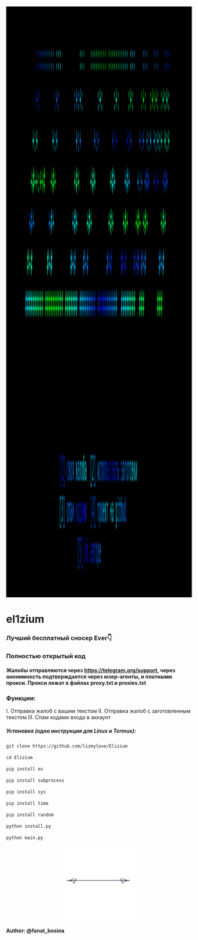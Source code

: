 <p align="center">
<img src="https://github.com/lizmylove/Elizium/blob/main/Screenshot_20241011-232436~2.png", width="800", height="1600">
</p>


# el1zium
### Лучший бесплатный сносер Ever👇

### Полностью открытый код

#### Жалобы отправляются через https://telegram.org/support, через анонимность подтверждается через юзер-агенты, и платными прокси. Прокси лежат в файлах proxy.txt и proxies.txt

### Функции:
I. Отправка жалоб с вашим текстом
II. Отправка жалоб с заготовленным текстом
III. Спам кодами входа в аккаунт









##### Установка (одна инструкция для Linux и Termux):

`git clone https://github.com/lizmylove/Elizium`

`cd Elizium`

`pip install os`

`pip install subprocess`

`pip install sys`

`pip install time`

`pip install random`

`python install.py`

`python main.py`

<p align="center">
<img src="https://github.com/lizmylove/Elizium/blob/main/png-klev-club-p-razdelitel-png-13.png", width="200", height="200">
</p>

#### Author: @fanat_bosina

